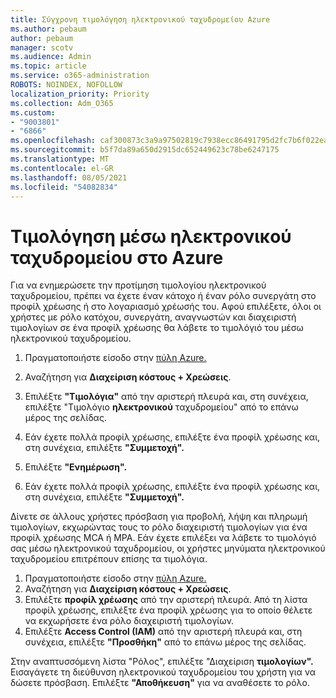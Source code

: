 ```yaml
---
title: Σύγχρονη τιμολόγηση ηλεκτρονικού ταχυδρομείου Azure
ms.author: pebaum
author: pebaum
manager: scotv
ms.audience: Admin
ms.topic: article
ms.service: o365-administration
ROBOTS: NOINDEX, NOFOLLOW
localization_priority: Priority
ms.collection: Adm_O365
ms.custom:
- "9003801"
- "6866"
ms.openlocfilehash: caf300873c3a9a97502819c7938ecc86491795d2fc7b6f022ead5d38ca965b8c
ms.sourcegitcommit: b5f7da89a650d2915dc652449623c78be6247175
ms.translationtype: MT
ms.contentlocale: el-GR
ms.lasthandoff: 08/05/2021
ms.locfileid: "54082834"
---
```

# <a name="email-invoicing-in-azure"></a>Τιμολόγηση μέσω ηλεκτρονικού ταχυδρομείου στο Azure

Για να ενημερώσετε την προτίμηση τιμολογίου ηλεκτρονικού ταχυδρομείου, πρέπει να έχετε έναν κάτοχο ή έναν ρόλο συνεργάτη στο προφίλ χρέωσης ή στο λογαριασμό χρέωσής του. Αφού επιλέξετε, όλοι οι χρήστες με ρόλο κατόχου, συνεργάτη, αναγνωστών και διαχειριστή τιμολογίων σε ένα προφίλ χρέωσης θα λάβετε το τιμολόγιό του μέσω ηλεκτρονικού ταχυδρομείου.

1. Πραγματοποιήστε είσοδο στην [πύλη Azure.](https://portal.azure.com/)
2. Αναζήτηση για **Διαχείριση κόστους + Χρεώσεις**.
3. Επιλέξτε **"Τιμολόγια"** από την αριστερή πλευρά και, στη συνέχεια, επιλέξτε "Τιμολόγιο **ηλεκτρονικού** ταχυδρομείου" από το επάνω μέρος της σελίδας.
4. Εάν έχετε πολλά προφίλ χρέωσης, επιλέξτε ένα προφίλ χρέωσης και, στη συνέχεια, επιλέξτε **"Συμμετοχή".**

5. Επιλέξτε **"Ενημέρωση".**
6. Εάν έχετε πολλά προφίλ χρέωσης, επιλέξτε ένα προφίλ χρέωσης και, στη συνέχεια, επιλέξτε **"Συμμετοχή".**

Δίνετε σε άλλους χρήστες πρόσβαση για προβολή, λήψη και πληρωμή τιμολογίων, εκχωρώντας τους το ρόλο διαχειριστή τιμολογίων για ένα προφίλ χρέωσης MCA ή MPA. Εάν έχετε επιλέξει να λάβετε το τιμολόγιό σας μέσω ηλεκτρονικού ταχυδρομείου, οι χρήστες μηνύματα ηλεκτρονικού ταχυδρομείου επιτρέπουν επίσης τα τιμολόγια.

1. Πραγματοποιήστε είσοδο στην [πύλη Azure.](https://portal.azure.com/)
2. Αναζήτηση για **Διαχείριση κόστους + Χρεώσεις**.
3. Επιλέξτε **προφίλ χρέωσης** από την αριστερή πλευρά. Από τη λίστα προφίλ χρέωσης, επιλέξτε ένα προφίλ χρέωσης για το οποίο θέλετε να εκχωρήσετε ένα ρόλο διαχειριστή τιμολογίων.
4. Επιλέξτε **Access Control (IAM)** από την αριστερή πλευρά και, στη συνέχεια, επιλέξτε **"Προσθήκη"** από το επάνω μέρος της σελίδας.

Στην αναπτυσσόμενη λίστα "Ρόλος", επιλέξτε "Διαχείριση **τιμολογίων".** Εισαγάγετε τη διεύθυνση ηλεκτρονικού ταχυδρομείου του χρήστη για να δώσετε πρόσβαση. Επιλέξτε **"Αποθήκευση"** για να αναθέσετε το ρόλο.
